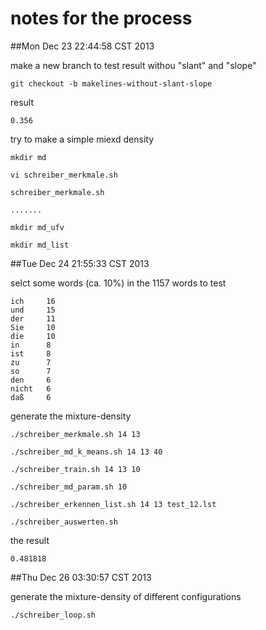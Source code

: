 notes for the process
==========

##Mon Dec 23 22:44:58 CST 2013

make a new branch to test result withou "slant" and "slope"

	git checkout -b makelines-without-slant-slope

result
	
	0.356

try to make a simple miexd density 

	mkdir md

	vi schreiber_merkmale.sh

	schreiber_merkmale.sh

	.......

	mkdir md_ufv

	mkdir md_list

##Tue Dec 24 21:55:33 CST 2013

selct some words (ca. 10%) in the 1157 words to test 

	ich 	16
	und 	15
	der 	11
	Sie 	10
	die 	10
	in		8
	ist 	8
	zu  	7
	so  	7
	den 	6
	nicht 	6
	daß 	6

generate the mixture-density
	
	./schreiber_merkmale.sh 14 13

	./schreiber_md_k_means.sh 14 13 40

	./schreiber_train.sh 14 13 10

	./schreiber_md_param.sh 10

	./schreiber_erkennen_list.sh 14 13 test_12.lst

	./schreiber_auswerten.sh

the result

	0.481818

 
##Thu Dec 26 03:30:57 CST 2013

generate the mixture-density of different configurations
	
	./schreiber_loop.sh

		
